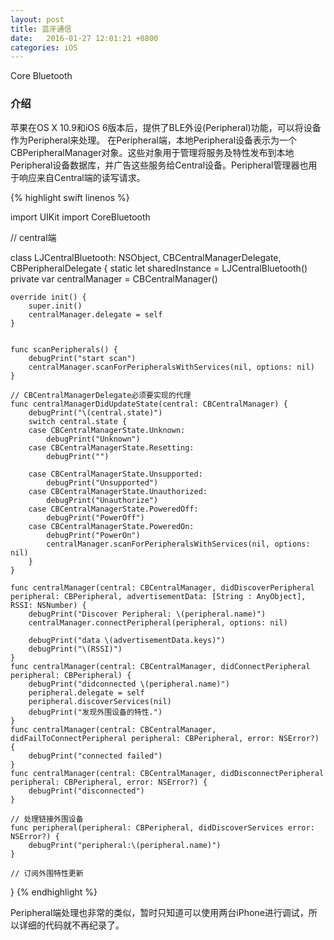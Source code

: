 ```yaml
---
layout: post
title: 蓝牙通信
date:   2016-01-27 12:01:21 +0800
categories: iOS
---
```


Core Bluetooth
<!--more-->

### 介绍

苹果在OS X 10.9和iOS 6版本后，提供了BLE外设(Peripheral)功能，可以将设备作为Peripheral来处理。
在Peripheral端，本地Peripheral设备表示为一个CBPeripheralManager对象。这些对象用于管理将服务及特性发布到本地Peripheral设备数据库，并广告这些服务给Central设备。Peripheral管理器也用于响应来自Central端的读写请求。


{% highlight swift linenos %}

import UIKit
import CoreBluetooth

// central端

class LJCentralBluetooth: NSObject, CBCentralManagerDelegate, CBPeripheralDelegate {
    static let sharedInstance = LJCentralBluetooth()
    private var centralManager = CBCentralManager()

    override init() {
        super.init()
        centralManager.delegate = self
    }


    func scanPeripherals() {
        debugPrint("start scan")
        centralManager.scanForPeripheralsWithServices(nil, options: nil)
    }

    // CBCentralManagerDelegate必须要实现的代理
    func centralManagerDidUpdateState(central: CBCentralManager) {
        debugPrint("\(central.state)")
        switch central.state {
        case CBCentralManagerState.Unknown:
            debugPrint("Unknown")
        case CBCentralManagerState.Resetting:
            debugPrint("")

        case CBCentralManagerState.Unsupported:
            debugPrint("Unsupported")
        case CBCentralManagerState.Unauthorized:
            debugPrint("Unauthorize")
        case CBCentralManagerState.PoweredOff:
            debugPrint("PowerOff")
        case CBCentralManagerState.PoweredOn:
            debugPrint("PowerOn")
            centralManager.scanForPeripheralsWithServices(nil, options: nil)
        }
    }

    func centralManager(central: CBCentralManager, didDiscoverPeripheral peripheral: CBPeripheral, advertisementData: [String : AnyObject], RSSI: NSNumber) {
        debugPrint("Discover Peripheral: \(peripheral.name)")
        centralManager.connectPeripheral(peripheral, options: nil)

        debugPrint("data \(advertisementData.keys)")
        debugPrint("\(RSSI)")
    }
    func centralManager(central: CBCentralManager, didConnectPeripheral peripheral: CBPeripheral) {
        debugPrint("didconnected \(peripheral.name)")
        peripheral.delegate = self
        peripheral.discoverServices(nil)
        debugPrint("发现外围设备的特性.")
    }
    func centralManager(central: CBCentralManager, didFailToConnectPeripheral peripheral: CBPeripheral, error: NSError?) {
        debugPrint("connected failed")
    }
    func centralManager(central: CBCentralManager, didDisconnectPeripheral peripheral: CBPeripheral, error: NSError?) {
        debugPrint("disconnected")
    }

    // 处理链接外围设备
    func peripheral(peripheral: CBPeripheral, didDiscoverServices error: NSError?) {
        debugPrint("peripheral:\(peripheral.name)")
    }

    // 订阅外围特性更新

}
{% endhighlight %}

Peripheral端处理也非常的类似，暂时只知道可以使用两台iPhone进行调试，所以详细的代码就不再纪录了。
